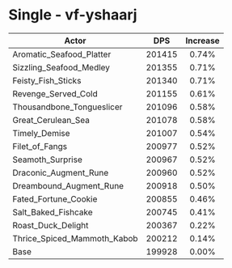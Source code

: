 # Single - vf-yshaarj
| Actor | DPS | Increase |
|---|:---:|:---:|
|Aromatic_Seafood_Platter|201415|0.74%|
|Sizzling_Seafood_Medley|201355|0.71%|
|Feisty_Fish_Sticks|201340|0.71%|
|Revenge_Served_Cold|201155|0.61%|
|Thousandbone_Tongueslicer|201096|0.58%|
|Great_Cerulean_Sea|201078|0.58%|
|Timely_Demise|201007|0.54%|
|Filet_of_Fangs|200977|0.52%|
|Seamoth_Surprise|200967|0.52%|
|Draconic_Augment_Rune|200960|0.52%|
|Dreambound_Augment_Rune|200918|0.50%|
|Fated_Fortune_Cookie|200855|0.46%|
|Salt_Baked_Fishcake|200745|0.41%|
|Roast_Duck_Delight|200367|0.22%|
|Thrice_Spiced_Mammoth_Kabob|200212|0.14%|
|Base|199928|0.00%|
